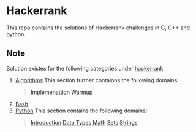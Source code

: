# Hackerrank

This repo contains the solutions of Hackerrank challenges in C, C++ and python.

## Note
Solution existes for the following categories under [hackerrank](www.hackerrank.com)

1. [Algorithms](https://www.hackerrank.com/domains/algorithms)
  This section further contaions the following domains:
    > [Implemenattion](https://www.hackerrank.com/domains/algorithms/implementation)
    > [Warmup](https://www.hackerrank.com/domains/algorithms/warmup/difficulty/all/page/1)    
2. [Bash](https://www.hackerrank.com/domains/shell/bash)
3. [Python](https://www.hackerrank.com/domains/python/py-introduction)
  This section contains the following domains:
    > [Introduction](https://www.hackerrank.com/domains/python/py-introduction/difficulty/all/page/1)
    > [Data Types](https://www.hackerrank.com/domains/python/py-basic-data-types/difficulty/all/page/1)
    > [Math](https://www.hackerrank.com/domains/python/py-math/difficulty/all/page/1)
    > [Sets](https://www.hackerrank.com/domains/python/py-sets/difficulty/all/page/1)
    > [Strings](https://www.hackerrank.com/domains/python/py-strings/difficulty/all/page/1)
